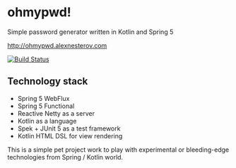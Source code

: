 # ohmypwd!
Simple password generator written in Kotlin and Spring 5

http://ohmypwd.alexnesterov.com

[![Build Status](https://ci.alexnesterov.com/api/v1/teams/main/pipelines/ohmypwd/jobs/build/badge)](https://ci.alexnesterov.com/teams/main/pipelines/ohmypwd)

## Technology stack
- Spring 5 WebFlux
- Spring 5 Functional
- Reactive Netty as a server
- Kotlin as a language
- Spek + JUnit 5 as a test framework
- Kotlin HTML DSL for view rendering

This is a simple pet project work to play with experimental or bleeding-edge technologies from Spring / Kotlin world.
